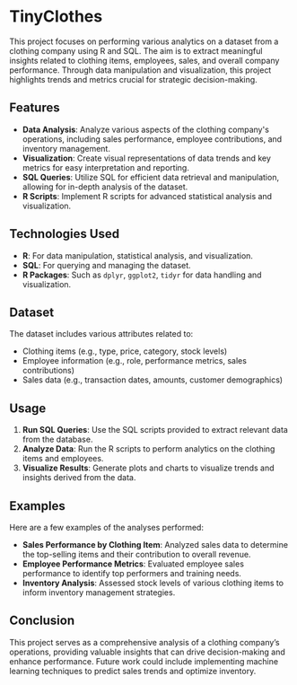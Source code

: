# TinyClothes

This project focuses on performing various analytics on a dataset from a clothing company using R and SQL. The aim is to extract meaningful insights related to clothing items, employees, sales, and overall company performance. Through data manipulation and visualization, this project highlights trends and metrics crucial for strategic decision-making.

## Features

- **Data Analysis**: Analyze various aspects of the clothing company's operations, including sales performance, employee contributions, and inventory management.
- **Visualization**: Create visual representations of data trends and key metrics for easy interpretation and reporting.
- **SQL Queries**: Utilize SQL for efficient data retrieval and manipulation, allowing for in-depth analysis of the dataset.
- **R Scripts**: Implement R scripts for advanced statistical analysis and visualization.

## Technologies Used

- **R**: For data manipulation, statistical analysis, and visualization.
- **SQL**: For querying and managing the dataset.
- **R Packages**: Such as `dplyr`, `ggplot2`, `tidyr` for data handling and visualization.

## Dataset

The dataset includes various attributes related to:
- Clothing items (e.g., type, price, category, stock levels)
- Employee information (e.g., role, performance metrics, sales contributions)
- Sales data (e.g., transaction dates, amounts, customer demographics)

## Usage

1. **Run SQL Queries**: Use the SQL scripts provided to extract relevant data from the database.
2. **Analyze Data**: Run the R scripts to perform analytics on the clothing items and employees.
3. **Visualize Results**: Generate plots and charts to visualize trends and insights derived from the data.

## Examples

Here are a few examples of the analyses performed:

- **Sales Performance by Clothing Item**: Analyzed sales data to determine the top-selling items and their contribution to overall revenue.
- **Employee Performance Metrics**: Evaluated employee sales performance to identify top performers and training needs.
- **Inventory Analysis**: Assessed stock levels of various clothing items to inform inventory management strategies.

## Conclusion

This project serves as a comprehensive analysis of a clothing company’s operations, providing valuable insights that can drive decision-making and enhance performance. Future work could include implementing machine learning techniques to predict sales trends and optimize inventory.

